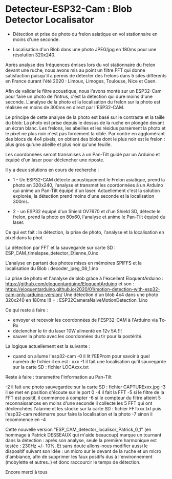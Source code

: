 # Detecteur-ESP32-Cam : Blob Detector Localisator

- Détection et prise de photo du frelon asiatique en vol stationnaire en moins d'une seconde.

- Localisation d'un Blob dans une photo JPEG/jpg en 180ms pour une résolution 320x240.

Après analyse des fréquences émises lors du vol stationnaire du frelon devant une ruche,
nous avons mis au point un filtre FFT qui donne satisfaction puisqu'il a permis de détecter des frelons dans 5 sites différents en France durant l'été 2020 : Limoux, Limoges, Toulouse, Nice et Caen.

Afin de valider le filtre acoustique, nous l'avons monté sur un ESP32-Cam pour faire un photo de l'intrus, c'est la détection qui dure moins d'une seconde.
L'analyse de la photo et la localisation du frelon sur la photo est réalisée en moins de 300ms en direct par l'ESP32-CAM.

Le principe de cette analyse de la photo est basé sur le contraste et la taille du blob:
La photo est prise depuis le dessus de la ruche en plongée devant un écran blanc.
Les frelons, les abeilles et les résidus parsèment la photo et le pixel ne plus noir n'est pas forcement la cible.
Par contre en agglomérant des blocs de 4x4 pixels, on obtient des blobs dont le plus noir est le frelon : plus gros qu'une abeille et plus noir qu'une feuille.

Les coordonnées seront transmises à un Pan-Tilt guidé par un Arduino et équipé d'un laser pour déclencher une riposte.

Il y a deux solutions en cours de  recherche :

- 1 -  Un ESP32-CAM détecte acoustiquement le Frelon asiatique, prend la photo en 320x240, l'analyse et transmet les coordonnées à un Arduino qui anime un Pan-Tilt équipé d'un laser. Actuellement c'est la solution explorée, la détection prend moins d'une seconde et la localisation 300ms.

- 2 - un ESP32 équipé d'un Shield OV7670 et d'un Shield SD, détecte le frelon, prend la photo en 80x60, l'analyse et anime le Pan-Tilt équipé du laser.

Ce qui est fait : la détection, la prise de photo, l'analyse et la localisation en pixel dans la phot

La détection par FFT et la sauvegarde sur carte SD : ESP_CAM_timelapse_detector_Etienne_0.ino

L'analyse en partant des photos mises en mémoires SPIFFS et la localisation du Blob : decoder_jpeg_08_1.ino

La prise de photo et l'analyse de blob grâce à l'excellent EloquentArduino : https://github.com/eloquentarduino/EloquentArduino
et son : https://eloquentarduino.github.io/2020/01/motion-detection-with-esp32-cam-only-arduino-version/
Une détection d'un blob 4x4 dans une photo 320x240 en 180ms !!! = : ESP32CameraNaiveMotionDetection_1.ino

Ce qui reste à faire :
- envoyer et recevoir les coordonnées  de l'ESP32-CAM à l'Arduino via Tx-Rx
- déclencher le tir du laser 10W alimenté en 12v 5A !!!
- sauver la photo avec les coordonnées du tir pour la postérité.

La logique actuellement est la suivante :
- quand on allume l'esp32-cam
   -0 il lit l'EEProm pour savoir à quel numéro de fichier il en est : xxx
   -1 il fait une localisation qu'il sauvegarde sur la carte SD : fichier LOCAxxx.txt

 Reste à faire : transmettre l'information au Pan-Tilt

   -2 il fait une photo sauvegardée sur la carte SD : fichier CAPTURExxx.jpg
   -3 il se met en position d'écoute sur le port 0
   -4 il fait la FFT
   -5 si le filtre de la FFT est positif, il commence à compter
   -6 si le compteur du filtre atteint 5 reconnaissances en moins d'une seconde
        il collecte les 5 FFT qui ont déclenchées l'alarme et les stocke sur la carte SD : fichier FFTxxx.txt
        puis l'esp32-cam redémarre pour faire la localisation et la photo
   -7 sinon il recommence en -4


Cette nouvelle version "ESP_CAM_detector_localisor_Patrick_0_1" (en hommage à Patrick DESSEAUX qui m'aide beaucoup)
marque un tournant dans la détection : après son analyse, seule la première harmonique est testée : 230Hz +/- 10%.
Et sans doute allons-nous modifier aussi le dispositif suivant son idée : un micro sur le devant de la ruche et un micro d'ambiance,
afin de supprimer les faux positifs dus à l'environnement (mobylette et autres..) et donc raccourcir le temps de détection.



Encore merci à tous
